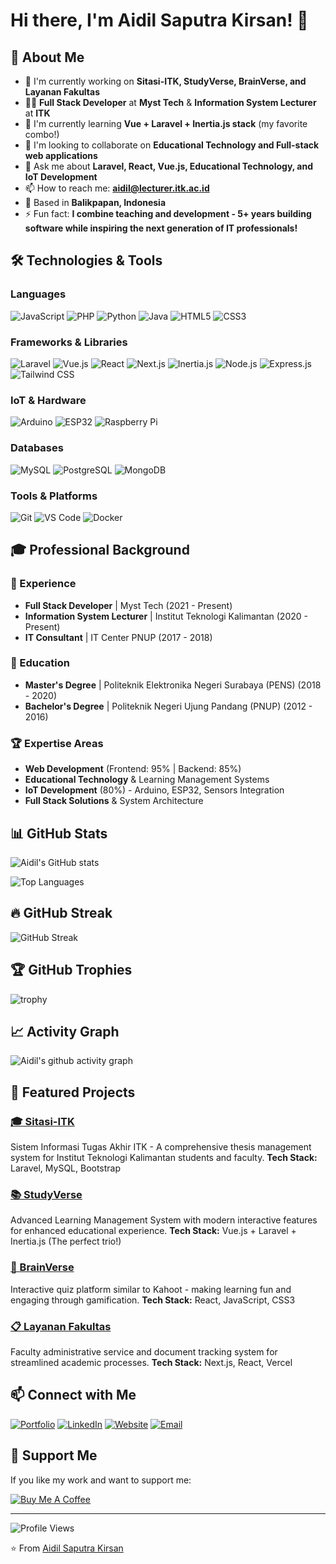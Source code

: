 # Hi there, I'm Aidil Saputra Kirsan! 👋

## 🚀 About Me
- 🔭 I'm currently working on **Sitasi-ITK, StudyVerse, BrainVerse, and Layanan Fakultas**
- 👨‍💼 **Full Stack Developer** at **Myst Tech** & **Information System Lecturer** at **ITK**
- 🌱 I'm currently learning **Vue + Laravel + Inertia.js stack** (my favorite combo!)
- 👯 I'm looking to collaborate on **Educational Technology and Full-stack web applications**
- 💬 Ask me about **Laravel, React, Vue.js, Educational Technology, and IoT Development**
- 📫 How to reach me: **aidil@lecturer.itk.ac.id**
- 📍 Based in **Balikpapan, Indonesia**
- ⚡ Fun fact: **I combine teaching and development - 5+ years building software while inspiring the next generation of IT professionals!**

## 🛠️ Technologies & Tools

### Languages
![JavaScript](https://img.shields.io/badge/-JavaScript-F7DF1E?style=flat-square&logo=javascript&logoColor=black)
![PHP](https://img.shields.io/badge/-PHP-777BB4?style=flat-square&logo=php&logoColor=white)
![Python](https://img.shields.io/badge/-Python-3776AB?style=flat-square&logo=python&logoColor=white)
![Java](https://img.shields.io/badge/-Java-007396?style=flat-square&logo=java&logoColor=white)
![HTML5](https://img.shields.io/badge/-HTML5-E34F26?style=flat-square&logo=html5&logoColor=white)
![CSS3](https://img.shields.io/badge/-CSS3-1572B6?style=flat-square&logo=css3&logoColor=white)

### Frameworks & Libraries
![Laravel](https://img.shields.io/badge/-Laravel-FF2D20?style=flat-square&logo=laravel&logoColor=white)
![Vue.js](https://img.shields.io/badge/-Vue.js-4FC08D?style=flat-square&logo=vue.js&logoColor=white)
![React](https://img.shields.io/badge/-React-61DAFB?style=flat-square&logo=react&logoColor=black)
![Next.js](https://img.shields.io/badge/-Next.js-000000?style=flat-square&logo=next.js&logoColor=white)
![Inertia.js](https://img.shields.io/badge/-Inertia.js-9553E9?style=flat-square&logo=inertia&logoColor=white)
![Node.js](https://img.shields.io/badge/-Node.js-339933?style=flat-square&logo=node.js&logoColor=white)
![Express.js](https://img.shields.io/badge/-Express.js-000000?style=flat-square&logo=express&logoColor=white)
![Tailwind CSS](https://img.shields.io/badge/-Tailwind%20CSS-38B2AC?style=flat-square&logo=tailwind-css&logoColor=white)

### IoT & Hardware
![Arduino](https://img.shields.io/badge/-Arduino-00979D?style=flat-square&logo=arduino&logoColor=white)
![ESP32](https://img.shields.io/badge/-ESP32-000000?style=flat-square&logo=espressif&logoColor=white)
![Raspberry Pi](https://img.shields.io/badge/-Raspberry%20Pi-A22846?style=flat-square&logo=raspberry-pi&logoColor=white)

### Databases
![MySQL](https://img.shields.io/badge/-MySQL-4479A1?style=flat-square&logo=mysql&logoColor=white)
![PostgreSQL](https://img.shields.io/badge/-PostgreSQL-336791?style=flat-square&logo=postgresql&logoColor=white)
![MongoDB](https://img.shields.io/badge/-MongoDB-47A248?style=flat-square&logo=mongodb&logoColor=white)

### Tools & Platforms
![Git](https://img.shields.io/badge/-Git-F05032?style=flat-square&logo=git&logoColor=white)
![VS Code](https://img.shields.io/badge/-VS%20Code-007ACC?style=flat-square&logo=visual-studio-code&logoColor=white)
![Docker](https://img.shields.io/badge/-Docker-2496ED?style=flat-square&logo=docker&logoColor=white)

## 🎓 Professional Background

### 💼 Experience
- **Full Stack Developer** | Myst Tech (2021 - Present)
- **Information System Lecturer** | Institut Teknologi Kalimantan (2020 - Present)  
- **IT Consultant** | IT Center PNUP (2017 - 2018)

### 🎯 Education
- **Master's Degree** | Politeknik Elektronika Negeri Surabaya (PENS) (2018 - 2020)
- **Bachelor's Degree** | Politeknik Negeri Ujung Pandang (PNUP) (2012 - 2016)

### 🏆 Expertise Areas
- **Web Development** (Frontend: 95% | Backend: 85%)
- **Educational Technology** & Learning Management Systems
- **IoT Development** (80%) - Arduino, ESP32, Sensors Integration
- **Full Stack Solutions** & System Architecture

## 📊 GitHub Stats

![Aidil's GitHub stats](https://github-readme-stats.vercel.app/api?username=aidilsaputrakirsan&show_icons=true&theme=radical)

![Top Languages](https://github-readme-stats.vercel.app/api/top-langs/?username=aidilsaputrakirsan&layout=compact&theme=radical)

## 🔥 GitHub Streak

![GitHub Streak](https://github-readme-streak-stats.herokuapp.com/?user=aidilsaputrakirsan&theme=radical)

## 🏆 GitHub Trophies

![trophy](https://github-profile-trophy.vercel.app/?username=aidilsaputrakirsan&theme=radical&no-frame=false&no-bg=true&margin-w=4)

## 📈 Activity Graph

![Aidil's github activity graph](https://github-readme-activity-graph.vercel.app/graph?username=aidilsaputrakirsan&theme=react-dark)

## 🌟 Featured Projects

### [🎓 Sitasi-ITK](https://sitasi-itk.myst-tech.com/login)
Sistem Informasi Tugas Akhir ITK - A comprehensive thesis management system for Institut Teknologi Kalimantan students and faculty.
**Tech Stack:** Laravel, MySQL, Bootstrap

### [📚 StudyVerse](https://studyverse.myst-tech.com/)
Advanced Learning Management System with modern interactive features for enhanced educational experience.
**Tech Stack:** Vue.js + Laravel + Inertia.js (The perfect trio!)

### [🧠 BrainVerse](https://brain-verse.netlify.app/)
Interactive quiz platform similar to Kahoot - making learning fun and engaging through gamification.
**Tech Stack:** React, JavaScript, CSS3

### [📋 Layanan Fakultas](https://layanan-fsti.vercel.app/)
Faculty administrative service and document tracking system for streamlined academic processes.
**Tech Stack:** Next.js, React, Vercel

## 📫 Connect with Me

[![Portfolio](https://img.shields.io/badge/-Portfolio-000000?style=flat-square&logo=github&logoColor=white)](https://aidilsaputrakirsan.github.io/)
[![LinkedIn](https://img.shields.io/badge/-LinkedIn-0077B5?style=flat-square&logo=linkedin&logoColor=white)](https://www.linkedin.com/in/aidil-saputra-kirsan-0808911bb/)
[![Website](https://img.shields.io/badge/-Personal%20Website-4285F4?style=flat-square&logo=google-chrome&logoColor=white)](https://aidilsaputrakirsan.github.io)
[![Email](https://img.shields.io/badge/-Email-D14836?style=flat-square&logo=gmail&logoColor=white)](mailto:aidil@lecturer.itk.ac.id)

## 💝 Support Me

If you like my work and want to support me:

[![Buy Me A Coffee](https://img.shields.io/badge/-Buy%20Me%20A%20Coffee-FFDD00?style=flat-square&logo=buy-me-a-coffee&logoColor=black)](#)

---

![Profile Views](https://komarev.com/ghpvc/?username=aidilsaputrakirsan&color=brightgreen)

⭐️ From [Aidil Saputra Kirsan](https://github.com/aidilsaputrakirsan)

